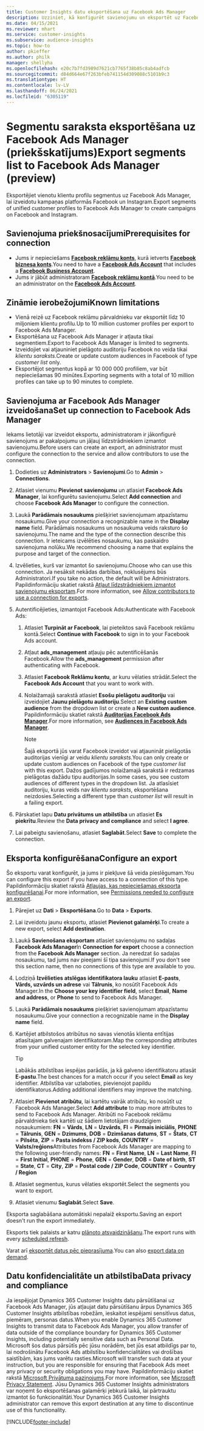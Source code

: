 ```yaml
---
title: Customer Insights datu eksportēšana uz Facebook Ads Manager
description: Uzziniet, kā konfigurēt savienojumu un eksportēt uz Facebook Ads Manager.
ms.date: 04/15/2021
ms.reviewer: mhart
ms.service: customer-insights
ms.subservice: audience-insights
ms.topic: how-to
author: pkieffer
ms.author: philk
manager: shellyha
ms.openlocfilehash: e20c7b7fd3989d7621cb7765f38b85c8ab4adfcb
ms.sourcegitcommit: d84d664e67f263bfeb741154d309088c5101b9c3
ms.translationtype: HT
ms.contentlocale: lv-LV
ms.lasthandoff: 06/24/2021
ms.locfileid: "6305119"
---
```

# <a name="export-segments-list-to-facebook-ads-manager-preview"></a><span data-ttu-id="114b3-103">Segmentu saraksta eksportēšana uz Facebook Ads Manager (priekšskatījums)</span><span class="sxs-lookup"><span data-stu-id="114b3-103">Export segments list to Facebook Ads Manager (preview)</span></span>

<span data-ttu-id="114b3-104">Eksportējiet vienotu klientu profilu segmentus uz Facebook Ads Manager, lai izveidotu kampaņas platformās Facebook un Instagram.</span><span class="sxs-lookup"><span data-stu-id="114b3-104">Export segments of unified customer profiles to Facebook Ads Manager to create campaigns on Facebook and Instagram.</span></span>

## <a name="prerequisites-for-connection"></a><span data-ttu-id="114b3-105">Savienojuma priekšnosacījumi</span><span class="sxs-lookup"><span data-stu-id="114b3-105">Prerequisites for connection</span></span>

- <span data-ttu-id="114b3-106">Jums ir nepieciešams [**Facebook reklāmu konts**](https://www.facebook.com/business/learn/lessons/step-by-step-ads-manager-account), kurā ietverts [**Facebook biznesa konts**](https://business.facebook.com/).</span><span class="sxs-lookup"><span data-stu-id="114b3-106">You need to have a [**Facebook Ads Account**](https://www.facebook.com/business/learn/lessons/step-by-step-ads-manager-account) that includes a [**Facebook Business Account**](https://business.facebook.com/).</span></span>
- <span data-ttu-id="114b3-107">Jums ir jābūt administratoram [**Facebook reklāmu kontā**](https://www.facebook.com/business/learn/lessons/step-by-step-ads-manager-account).</span><span class="sxs-lookup"><span data-stu-id="114b3-107">You need to be an administrator on the [**Facebook Ads Account**](https://www.facebook.com/business/learn/lessons/step-by-step-ads-manager-account).</span></span>

## <a name="known-limitations"></a><span data-ttu-id="114b3-108">Zināmie ierobežojumi</span><span class="sxs-lookup"><span data-stu-id="114b3-108">Known limitations</span></span>

- <span data-ttu-id="114b3-109">Vienā reizē uz Facebook reklāmu pārvaldnieku var eksportēt līdz 10 miljoniem klientu profilu.</span><span class="sxs-lookup"><span data-stu-id="114b3-109">Up to 10 million customer profiles per export to Facebook Ads Manager.</span></span>
- <span data-ttu-id="114b3-110">Eksportēšana uz Facebook Ads Manager ir atļauta tikai segmentiem.</span><span class="sxs-lookup"><span data-stu-id="114b3-110">Export to Facebook Ads Manager is limited to segments.</span></span>
- <span data-ttu-id="114b3-111">Izveidojiet vai atjauniniet pielāgoto auditoriju Facebook no veida tikai *klientu saraksts*.</span><span class="sxs-lookup"><span data-stu-id="114b3-111">Create or update custom audiences in Facebook of type *customer list* only.</span></span>
- <span data-ttu-id="114b3-112">Eksportējot segmentus kopā ar 10 000 000 profiliem, var būt nepieciešamas 90 minūtes.</span><span class="sxs-lookup"><span data-stu-id="114b3-112">Exporting segments with a total of 10 million profiles can take up to 90 minutes to complete.</span></span>

## <a name="set-up-connection-to-facebook-ads-manager"></a><span data-ttu-id="114b3-113">Savienojuma ar Facebook Ads Manager izveidošana</span><span class="sxs-lookup"><span data-stu-id="114b3-113">Set up connection to Facebook Ads Manager</span></span>

<span data-ttu-id="114b3-114">Iekams lietotāji var izveidot eksportu, administratoram ir jākonfigurē savienojums ar pakalpojumu un jāļauj līdzstrādniekiem izmantot savienojumu.</span><span class="sxs-lookup"><span data-stu-id="114b3-114">Before users can create an export, an administrator must configure the connection to the service and allow contributors to use the connection.</span></span>

1. <span data-ttu-id="114b3-115">Dodieties uz **Administrators** > **Savienojumi**.</span><span class="sxs-lookup"><span data-stu-id="114b3-115">Go to **Admin** > **Connections**.</span></span>

1. <span data-ttu-id="114b3-116">Atlasiet vienumu **Pievienot savienojumu** un atlasiet **Facebook Ads Manager**, lai konfigurētu savienojumu.</span><span class="sxs-lookup"><span data-stu-id="114b3-116">Select **Add connection** and choose **Facebook Ads Manager** to configure the connection.</span></span>

1. <span data-ttu-id="114b3-117">Laukā **Parādāmais nosaukums** piešķiriet savienojumam atpazīstamu nosaukumu.</span><span class="sxs-lookup"><span data-stu-id="114b3-117">Give your connection a recognizable name in the **Display name** field.</span></span> <span data-ttu-id="114b3-118">Parādāmais nosaukums un nosaukuma veids raksturo šo savienojumu.</span><span class="sxs-lookup"><span data-stu-id="114b3-118">The name and the type of the connection describe this connection.</span></span> <span data-ttu-id="114b3-119">Ir ieteicams izvēlēties nosaukumu, kas paskaidro savienojuma nolūku.</span><span class="sxs-lookup"><span data-stu-id="114b3-119">We recommend choosing a name that explains the purpose and target of the connection.</span></span>

1. <span data-ttu-id="114b3-120">Izvēlieties, kurš var izmantot šo savienojumu.</span><span class="sxs-lookup"><span data-stu-id="114b3-120">Choose who can use this connection.</span></span> <span data-ttu-id="114b3-121">Ja nesāksit nekādas darbības, noklusējums būs Administratori.</span><span class="sxs-lookup"><span data-stu-id="114b3-121">If you take no action, the default will be Administrators.</span></span> <span data-ttu-id="114b3-122">Papildinformāciju skatiet rakstā [Atļaut līdzstrādniekiem izmantot savienojumu eksportam](connections.md#allow-contributors-to-use-a-connection-for-exports).</span><span class="sxs-lookup"><span data-stu-id="114b3-122">For more information, see [Allow contributors to use a connection for exports](connections.md#allow-contributors-to-use-a-connection-for-exports).</span></span>

1. <span data-ttu-id="114b3-123">Autentificējieties, izmantojot Facebook Ads:</span><span class="sxs-lookup"><span data-stu-id="114b3-123">Authenticate with Facebook Ads:</span></span> 

   1. <span data-ttu-id="114b3-124">Atlasiet **Turpināt ar Facebook**, lai pieteiktos savā Facebook reklāmu kontā.</span><span class="sxs-lookup"><span data-stu-id="114b3-124">Select **Continue with Facebook** to sign in to your Facebook Ads account.</span></span>

   1. <span data-ttu-id="114b3-125">Atļaut **ads_management** atļauju pēc autentificēšanās Facebook.</span><span class="sxs-lookup"><span data-stu-id="114b3-125">Allow the **ads_management** permission after authenticating with Facebook.</span></span>

   1. <span data-ttu-id="114b3-126">Atlasiet **Facebook Reklāmu kontu**, ar kuru vēlaties strādāt.</span><span class="sxs-lookup"><span data-stu-id="114b3-126">Select the **Facebook Ads Account** that you want to work with.</span></span>

   1. <span data-ttu-id="114b3-127">Nolaižamajā sarakstā atlasiet **Esošu pielāgotu auditoriju** vai izveidojiet **Jaunu pielāgotu auditoriju**.</span><span class="sxs-lookup"><span data-stu-id="114b3-127">Select an **Existing custom audience** from the dropdown list or create a **New custom audience**.</span></span> <span data-ttu-id="114b3-128">Papildinformāciju skatiet rakstā [**Auditorijas Facebook Ads Manager**](https://www.facebook.com/business/help/744354708981227?id=2469097953376494).</span><span class="sxs-lookup"><span data-stu-id="114b3-128">For more information, see [**Audiences in Facebook Ads Manager**](https://www.facebook.com/business/help/744354708981227?id=2469097953376494).</span></span>
      > [!NOTE]
      > <span data-ttu-id="114b3-129">Šajā eksportā jūs varat Facebook izveidot vai atjaunināt pielāgotās auditorijas vienīgi ar veidu *klientu saraksts*.</span><span class="sxs-lookup"><span data-stu-id="114b3-129">You can only create or update custom audiences on Facebook of the type *customer list* with this export.</span></span> <span data-ttu-id="114b3-130">Dažos gadījumos nolaižamajā sarakstā ir redzamas pielāgotas dažādu tipu auditorijas.</span><span class="sxs-lookup"><span data-stu-id="114b3-130">In some cases, you see custom audiences of different types in the dropdown list.</span></span> <span data-ttu-id="114b3-131">Ja atlasīsiet auditoriju, kuras veids nav *klientu saraksts*, eksportēšana neizdosies.</span><span class="sxs-lookup"><span data-stu-id="114b3-131">Selecting a different type than *customer list* will result in a failing export.</span></span> 

1. <span data-ttu-id="114b3-132">Pārskatiet lapu **Datu privātums un atbilstība** un atlasiet **Es piekrītu**.</span><span class="sxs-lookup"><span data-stu-id="114b3-132">Review the **Data privacy and compliance** and select **I agree**.</span></span>

1. <span data-ttu-id="114b3-133">Lai pabeigtu savienošanu, atlasiet **Saglabāt**.</span><span class="sxs-lookup"><span data-stu-id="114b3-133">Select **Save** to complete the connection.</span></span>

## <a name="configure-an-export"></a><span data-ttu-id="114b3-134">Eksporta konfigurēšana</span><span class="sxs-lookup"><span data-stu-id="114b3-134">Configure an export</span></span>

<span data-ttu-id="114b3-135">Šo eksportu varat konfigurēt, ja jums ir piekļuve šā veida pieslēgumam.</span><span class="sxs-lookup"><span data-stu-id="114b3-135">You can configure this export if you have access to a connection of this type.</span></span> <span data-ttu-id="114b3-136">Papildinformāciju skatiet rakstā [Atļaujas, kas nepieciešamas eksporta konfigurēšanai](export-destinations.md#set-up-a-new-export).</span><span class="sxs-lookup"><span data-stu-id="114b3-136">For more information, see [Permissions needed to configure an export](export-destinations.md#set-up-a-new-export).</span></span>

1. <span data-ttu-id="114b3-137">Pārejiet uz **Dati** > **Eksportēšana**.</span><span class="sxs-lookup"><span data-stu-id="114b3-137">Go to **Data** > **Exports**.</span></span>

1. <span data-ttu-id="114b3-138">Lai izveidotu jaunu eksportu, atlasiet **Pievienot galamērķi**.</span><span class="sxs-lookup"><span data-stu-id="114b3-138">To create a new export, select **Add destination**.</span></span> 

1. <span data-ttu-id="114b3-139">Laukā **Savienošana eksportam** atlasiet savienojumu no sadaļas **Facebook Ads Manager**</span><span class="sxs-lookup"><span data-stu-id="114b3-139">In **Connection for export** choose a connection from the **Facebook Ads Manager** section.</span></span> <span data-ttu-id="114b3-140">Ja neredzat šo sadaļas nosaukumu, tad jums nav pieejami šī tipa savienojumi.</span><span class="sxs-lookup"><span data-stu-id="114b3-140">If you don't see this section name, then no connections of this type are available to you.</span></span>

1. <span data-ttu-id="114b3-141">Lodziņā **Izvēlieties atslēgas identifikatora lauku** atlasiet **E-pasts**, **Vārds, uzvārds un adrese** vai **Tālrunis**, ko nosūtīt Facebook Ads Manager.</span><span class="sxs-lookup"><span data-stu-id="114b3-141">In the **Choose your key identifier field**, select **Email**, **Name and address**, or **Phone** to send to Facebook Ads Manager.</span></span> 

1. <span data-ttu-id="114b3-142">Laukā **Parādāmais nosaukums** piešķiriet savienojumam atpazīstamu nosaukumu.</span><span class="sxs-lookup"><span data-stu-id="114b3-142">Give your connection a recognizable name in the **Display name** field.</span></span>

1. <span data-ttu-id="114b3-143">Kartējiet atbilstošos atribūtus no savas vienotās klienta entītijas atlasītajam galvenajam identifikatoram.</span><span class="sxs-lookup"><span data-stu-id="114b3-143">Map the corresponding attributes from your unified customer entity for the selected key identifier.</span></span>
   > [!TIP]
   > <span data-ttu-id="114b3-144">Labākās atbilstības iespējas parādās, ja kā galveno identifikatoru atlasāt **E-pastu**.</span><span class="sxs-lookup"><span data-stu-id="114b3-144">The best chances for a match occur if you select **Email** as key identifier.</span></span> <span data-ttu-id="114b3-145">Atbilstība var uzlaboties, pievienojot papildu identifikatorus.</span><span class="sxs-lookup"><span data-stu-id="114b3-145">Adding additional identifiers may improve the matching.</span></span>

1. <span data-ttu-id="114b3-146">Atlasiet **Pievienot atribūtu**, lai kartētu vairāk atribūtu, ko nosūtīt uz Facebook Ads Manager.</span><span class="sxs-lookup"><span data-stu-id="114b3-146">Select **Add attribute** to map more attributes to send to Facebook Ads Manager.</span></span> <span data-ttu-id="114b3-147">Atribūti no Facebook reklāmu pārvaldnieka tiek kartēti uz šādiem lietotājam draudzīgiem nosaukumiem: **FN** = **Vārds**, **LN** = **Uzvārds**, **FI** = **Pirmais iniciālis**, **PHONE** = **Tālrunis**, **GEN** = **Dzimums**, **DOB** = **Dzimšanas datums**, **ST** = **Štats**, **CT** = **Pilsēta**, **ZIP** = **Pasta indekss / ZIP kods**, **COUNTRY** = **Valsts/reģions**</span><span class="sxs-lookup"><span data-stu-id="114b3-147">Attributes from Facebook Ads Manager are mapping to the following user-friendly names: **FN** = **First Name**, **LN** = **Last Name**, **FI** = **First Initial**, **PHONE** = **Phone**, **GEN** = **Gender**, **DOB** = **Date of birth**, **ST** = **State**, **CT** = **City**, **ZIP** = **Postal code / ZIP Code**, **COUNTRY** = **Country / Region**</span></span>

1. <span data-ttu-id="114b3-148">Atlasiet segmentus, kurus vēlaties eksportēt.</span><span class="sxs-lookup"><span data-stu-id="114b3-148">Select the segments you want to export.</span></span>

1. <span data-ttu-id="114b3-149">Atlasiet vienumu **Saglabāt**.</span><span class="sxs-lookup"><span data-stu-id="114b3-149">Select **Save**.</span></span>

<span data-ttu-id="114b3-150">Eksporta saglabāšana automātiski nepalaiž eksportu.</span><span class="sxs-lookup"><span data-stu-id="114b3-150">Saving an export doesn't run the export immediately.</span></span>

<span data-ttu-id="114b3-151">Eksports tiek palaists ar katru [plānoto atsvaidzināšanu](system.md#schedule-tab).</span><span class="sxs-lookup"><span data-stu-id="114b3-151">The export runs with every [scheduled refresh](system.md#schedule-tab).</span></span> 

<span data-ttu-id="114b3-152">Varat arī [eksportēt datus pēc pieprasījuma](export-destinations.md#run-exports-on-demand).</span><span class="sxs-lookup"><span data-stu-id="114b3-152">You can also [export data on demand](export-destinations.md#run-exports-on-demand).</span></span> 

## <a name="data-privacy-and-compliance"></a><span data-ttu-id="114b3-153">Datu konfidencialitāte un atbilstība</span><span class="sxs-lookup"><span data-stu-id="114b3-153">Data privacy and compliance</span></span>

<span data-ttu-id="114b3-154">Ja iespējojat Dynamics 365 Customer Insights datu pārsūtīšanai uz Facebook Ads Manager, jūs atļaujat datu pārsūtīšanu ārpus Dynamics 365 Customer Insights atbilstības robežām, ieskaitot iespējami sensitīvus datus, piemēram, personas datus.</span><span class="sxs-lookup"><span data-stu-id="114b3-154">When you enable Dynamics 365 Customer Insights to transmit data to Facebook Ads Manager, you allow transfer of data outside of the compliance boundary for Dynamics 365 Customer Insights, including potentially sensitive data such as Personal Data.</span></span> <span data-ttu-id="114b3-155">Microsoft šos datus pārsūtīs pēc jūsu norādēm, bet jūs esat atbildīgs par to, lai nodrošinātu Facebook Ads atbilstību konfidencialitātes vai drošības saistībām, kas jums varētu rasties.</span><span class="sxs-lookup"><span data-stu-id="114b3-155">Microsoft will transfer such data at your instruction, but you are responsible for ensuring that Facebook Ads meet any privacy or security obligations you may have.</span></span> <span data-ttu-id="114b3-156">Papildinformāciju skatiet rakstā [Microsoft Privātuma paziņojums](https://go.microsoft.com/fwlink/?linkid=396732).</span><span class="sxs-lookup"><span data-stu-id="114b3-156">For more information, see [Microsoft Privacy Statement](https://go.microsoft.com/fwlink/?linkid=396732).</span></span>
<span data-ttu-id="114b3-157">Jūsu Dynamics 365 Customer Insights administrators var noņemt šo eksportēšanas galamērķi jebkurā laikā, lai pārtrauktu izmantot šo funkcionalitāti.</span><span class="sxs-lookup"><span data-stu-id="114b3-157">Your Dynamics 365 Customer Insights administrator can remove this export destination at any time to discontinue use of this functionality.</span></span>


[!INCLUDE[footer-include](../includes/footer-banner.md)]
